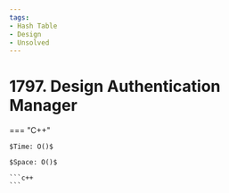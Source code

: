 ```yaml
---
tags:
- Hash Table
- Design
- Unsolved
---
```



# 1797. Design Authentication Manager

=== "C++"

    $Time: O()$

    $Space: O()$

    ```c++
    ```